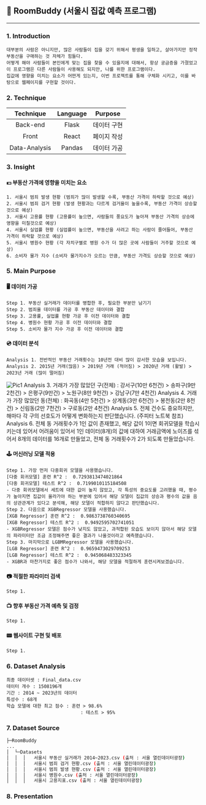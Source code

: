 ## 🏦 RoomBuddy (서울시 집값 예측 프로그램)
---
### 1. Introduction
    대부분의 사람은 아니지만, 많은 사람들이 집을 갖기 위해서 평생을 일하고, 살아가지만 정작 부동산을 구매하는 것 자체가 힘들다.
    어떻게 해야 사람들이 본인에게 맞는 집을 찾을 수 있을지에 대해서, 항상 궁금증을 가졌었고 이 프로그램은 다른 사람들이 사용해도 되지만, 나를 위한 프로그램이다.
    집값에 영향을 미치는 요소가 어떤게 있는지, 이번 프로젝트를 통해 구체화 시키고, 이를 바탕으로 웹페이지를 구현할 것이다.

    
### 2. Technique
| Technique | Language | Purpose |
|:---------:|:--------:|---------|
|    Back-end   |   Flask  |   데이터 구현   |
|   Front   |   React  |  페이지 작성  |
|    Data-Analysis   |   Pandas  |   데이터 가공   |


### 3. Insight
#### 💵 부동산 가격에 영향을 미치는 요소
    1. 서울시 범죄 발생 현황 (범죄가 많이 발생할 수록, 부동산 가격이 하락할 것으로 예상)
    2. 서울시 범죄 검거 현황 (발생 현황과는 다르게 검거율이 높을수록, 부동산 가격이 상승할 것으로 예상)
    3. 서울시 고용률 현황 (고용률이 높으면, 사람들의 풍요도가 높아져 부동산 가격의 상승에 영향을 미칠것으로 예상)
    4. 서울시 실업률 현황 (실업률이 높으면, 부동산을 사려고 하는 사람이 줄어들어, 부동산 가격이 하락할 것으로 예상)
    5. 서울시 병원수 현황 (각 자치구별로 병원 수가 더 많은 곳에 사람들이 거주할 것으로 예상)
    6. 소비자 물가 지수 (소비자 물가지수가 오르는 만큼, 부동산 가격도 상승할 것으로 예상)


### 5. Main Purpose
#### 🖥️ 데이터 가공
    Step 1. 부동산 실거래가 데이터를 병합한 후, 필요한 부분만 남기기
    Step 2. 범죄율 데이터를 가공 후 부동산 데이터와 결합
    Step 3. 고용률, 실업률 현황 가공 후 이전 데이터와 결합
    Step 4. 병원수 현황 가공 후 이전 데이터와 결합
    Step 5. 소비자 물가 지수 가공 후 이전 데이터와 결합
#### 💿 데이터 분석
    Analysis 1. 전반적인 부동산 거래횟수는 10년전 대비 많이 감서한 모습을 보입니다.
    Analysis 2. 2015년 거래(많음) > 2019년 거래 (적어짐) > 2020년 거래 (활발) > 2023년 거래 (많이 떨어짐)
![Pic1]()
    Analysis 3. 거래가 가장 많았던 구(전체) : 강서구(10만 6천건) > 송파구(9만 2천건) > 은평구(9만건) > 노원구(8만 9천건) > 강남구(7만 4천건)
    Analysis 4. 거래가 가장 많았던 동(전체) : 화곡동(4만 5천건) > 상계동(3만 6천건) > 봉천동(2만 8천건) > 신림동(2만 7천건) > 구로동(2만 4천건)
    Analysis 5. 전체 건수도 중요하지만, 해마다 각 구의 선호도가 어떻게 변화하는지 판단했습니다. (주피터 노트북 참조)
    Analysis 6. 전체 동 거래횟수가 1인 값이 존재했고, 해당 값이 1이면 회귀모델을 학습시키는데 있어서 어려움이 있어서 1인 데이터(8개)의 값에 대하여 거래금액에 노이즈를 섞어서 8개의 데이터를 16개로 만들었고, 전체 동 거래횟수가 2가 되도록 만들었습니다.
#### 🕹️ 머신러닝 모델 적용
    Step 1. 가장 먼저 다중회귀 모델을 사용했습니다. 
	[다중 회귀모델] 훈련 R^2 :  0.7293813474021864
	[다중 회귀모델] 테스트 R^2 :  0.7199010115184508
	- 다중 회귀모델에서 세트에 대한 값이 높지 않았고, 각 특성의 중요도를 고려했을 때, 평수가 높아지면 집값이 올라가야 하는 부분에 있어서 해당 모델이 집값의 상승과 평수의 값을 음의 상관관계가 있다고 분석해, 해당 모델이 적합하지 않다고 판단했습니다.
    Step 2. 다음으로 XGBRegressor 모델을 사용했습니다.
	[XGB Regressor] 훈련 R^2 :  0.9863738760340695
	[XGB Regressor] 테스트 R^2 :  0.9492595702741051
	- XGBRegressor 모델은 점수가 낮지도 않았고, 과적합된 모습도 보이지 않아서 해당 모델의 파라미터만 조금 조정해주면 좋은 결과가 나올것이라고 예측했습니다.
    Step 3. 마지막으로 LGBMRegressor 모델을 사용했습니다.
	[LGB Regressor] 훈련 R^2 :  0.9659473029709253
	[LGB Regressor] 테스트 R^2 :  0.945068483323345
	- XGBR과 마찬가지로 좋은 점수가 나와서, 해당 모델을 적절하게 훈련시켜보겠습니다. 
#### 📷 적절한 파라미터 검색
    Step 1. 
#### 📺 향후 부동산 가격 예측 및 검정
    Step 1. 
#### 📟 웹사이트 구현 및 배포
    Step 1. 


### 6. Dataset Analysis
    최종 데이터셋 : Final_data.csv
    데이터 개수 : 1508196개
    기간 : 2014 ~ 2023년의 데이터
    특성수 : 68개
    학습 모델에 대한 최고 점수 : 훈련 > 98.6%
                               : 테스트 > 95%

### 7. Dataset Source
```sh
├─RoomBuddy
...
│  └─Datasets
│  │  │   서울시 부동산 실거래가 2014~2023.csv (출처 : 서울 열린데이터광장)
│  │  │   서울시 범죄 검거 현황.csv (출처 : 서울 열린데이터광장)
│  │  │   서울시 범죄 발생 현황.csv (출처 : 서울 열린데이터광장)
│  │  │   서울시 병원수.csv (출처 : 서울 열린데이터광장)
│  │  │   서울시 고용지표.csv (출처 : 서울 열린데이터광장)
```
### 8. Presentation


